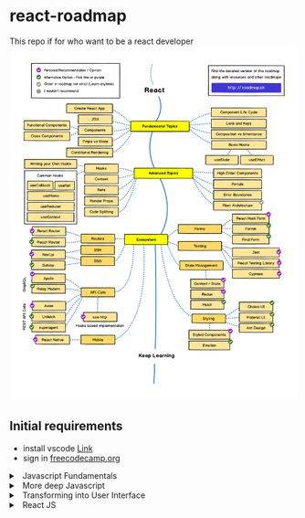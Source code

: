 # react-roadmap
This repo if for who want to be a react developer
![React Roadmap](img/frontend.png)


## Initial requirements
 - install vscode [Link](https://code.visualstudio.com/)
 - sign in [freecodecamp.org](https://www.freecodecamp.org/learn/)


<details>
<summary>
<a class="btnfire small stroke"><em class="fas fa-chevron-circle-down"></em>&nbsp;&nbsp;Javascript Fundamentals</a>    
</summary>

### 🔰 Introduction
 - [An Introduction to JavaScript](https://javascript.info/intro)
 - [Developer console](https://javascript.info/devtools)
 - [Hello world](https://javascript.info/hello-world)


### 🔰 JavaScript Fundamentals
 - [Variables](https://javascript.info/variables)
 - [Data types](https://javascript.info/types)
 - [Interaction: alert, prompt, confirm](https://javascript.info/alert-prompt-confirm)
 - [Basic operators, maths](https://javascript.info/operators)
 - [Comparisons](https://javascript.info/comparison)
 - **[Homework](javascript/homework/javascript_fundamentals.md)**


### 🔰 Operators
 - [Conditional branching: if, '?'](https://javascript.info/ifelse)
 - [Logical operators](https://javascript.info/logical-operators)
 - [Nullish coalescing operator '??'](https://javascript.info/nullish-coalescing-operator)
 - [Loops: while and for](https://javascript.info/while-for)
 - [The "switch" statement](https://javascript.info/switch)
  - **[Homework](javascript/homework/operators.md)**


### 🔰 Data types
 - [Primitives](https://javascript.info/primitives-methods)
 - [Numbers](https://javascript.info/number)
 - [Strings](https://javascript.info/string)
 - [Arrays](https://javascript.info/array)
 - [Array methods](https://javascript.info/array-methods)
 - [Destructuring methods](https://javascript.info/destructuring-assignment)

### 🔰 Functions
 - [Functions](https://javascript.info/function-basics)
 - [Function expressions](https://javascript.info/function-expressions)
 - [Arrow functions, the basics](https://javascript.info/arrow-functions-basics)
 - [The "new Function" syntax](https://javascript.info/new-function)
 - [Decorators and forwarding, call/apply](https://javascript.info/call-apply-decorators)
 - [Function binding](https://javascript.info/bind)
 - **[Homework](javascript/homework/functions.md)**


### 🔰 Objects
 - [Objects](https://javascript.info/object)
 - [Primitives](https://javascript.info/primitives-methods)
 - [Reference Type](https://javascript.info/reference-type)
 - [Object references and copying](https://javascript.info/object-copy)
 - [Object keys](https://javascript.info/keys-values-entries)
 - [Garbage collection](https://javascript.info/garbage-collection)
 - [Object methods, "this"](https://javascript.info/object-methods)
 - [Constructor, operator "new"](https://javascript.info/constructor-new)
 - [Optional chaining '?'](https://javascript.info/optional-chaining)
 - [JSON](https://javascript.info/json)
 - 
 - **[Homework](javascript/homework/objects.md)**

### 🔰 Additional topics part one
 - [Rest parameters and spread syntax](https://javascript.info/rest-parameters-spread)
 - [Data time](https://javascript.info/date)
 - [Variable scope, closure](https://javascript.info/closure)
 - [Global object](https://javascript.info/global-object)
 - [Scheduling: setTimeout and setInterval](https://javascript.info/settimeout-setinterval)
 - [Arrow functions revisited](https://javascript.info/arrow-functions)


</details>

<details>
<summary>
<a class="btnfire small stroke"><em class="fas fa-chevron-circle-down"></em>&nbsp;&nbsp;More deep Javascript </a>    
</summary>


### 🔰 Class 
 - [Class basic syntax](https://javascript.info/class)
 - [Class inheritance](https://javascript.info/class-inheritance)
 - [Static properties and methods](https://javascript.info/static-properties-methods)
 - [Private and protected properties and methods](https://javascript.info/private-protected-properties-methods)
 - [Extending built-in classes](https://javascript.info/extend-natives)


### 🔰 Additional topics part two
 - [Error handling, "try...catch"](https://javascript.info/try-catch)
 - [Custom errors, extending Error](https://javascript.info/custom-errors)
 - [Modules, introduction](https://javascript.info/modules-intro)
 - [Export and Import](https://javascript.info/import-export)
 - [Dynamic imports](https://javascript.info/modules-dynamic-imports)
 - [Mixins](https://javascript.info/mixins)


### 🔰 Promise async/await
 - [Introduction: callbacks](https://javascript.info/callbacks)
 - [Promise](https://javascript.info/promise-basics)
 - [Promises chaining](https://javascript.info/promise-chaining)
 - [Error handling with promises](https://javascript.info/promise-error-handling)
 - [Async/await](https://javascript.info/async-await)
 - [Generators](https://javascript.info/generators)
 - [Async iteration and generators](https://javascript.info/async-iterators-generators)


### 🔰 Network requests
 - [Fetch](https://javascript.info/fetch)
 - [FormData](https://javascript.info/formdata)
 - [Fetch progress](https://javascript.info/fetch-progress)

</details>



<details>

<summary>
<a class="btnfire small stroke"><em class="fas fa-chevron-circle-down"></em>&nbsp;&nbsp;Transforming into User Interface </a>    
</summary>

### 🔰 DOM
 - [Browser environment, specs](https://javascript.info/browser-environment)
 - [DOM tree](https://javascript.info/dom-nodes)
 - [Walking the DOM](https://javascript.info/dom-navigation)
 - [Searching: getElement*, querySelector*](https://javascript.info/searching-elements-dom)
 - [Node properties: type, tag and contents](https://javascript.info/basic-dom-node-properties)
 - [Attributes and properties  ](https://javascript.info/dom-attributes-and-properties)
 - [Modifying the document](https://javascript.info/modifying-document)
 - [Styles and classes](https://javascript.info/styles-and-classes)
 - [Element size and scrolling](https://javascript.info/size-and-scroll)
 - [https://javascript.info/size-and-scroll-window](Window sizes and scrolling)
 - [Coordinates](https://javascript.info/coordinates)

### 🔰 Introduction to Events
 - [Introduction to browser events](https://javascript.info/introduction-browser-events)
 - [Bubbling and capturing](https://javascript.info/bubbling-and-capturing)
 - [Event delegation](https://javascript.info/event-delegation)
 - [Browser default actions](https://javascript.info/default-browser-action)
 - [Dispatching custom events](https://javascript.info/dispatch-events)

### 🔰 Introduction to Events


</details>

<details>

<summary>
<a class="btnfire small stroke"><em class="fas fa-chevron-circle-down"></em>&nbsp;&nbsp;React JS</a>    
</summary>

### 🔰 Main Concepts
- [Hello World](https://reactjs.org/docs/hello-world.html)
- [Introducing JSX](https://reactjs.org/docs/introducing-jsx.html)
- [Rendering Elements](https://reactjs.org/docs/rendering-elements.html)
- [Components and Props](https://reactjs.org/docs/components-and-props.html)
- [State and Lifecycle](https://reactjs.org/docs/state-and-lifecycle.html)
- [ Handling Events](https://reactjs.org/docs/handling-events.html)
- [Conditional Rendering](https://reactjs.org/docs/conditional-rendering.html)
- [Lists and Keys](https://reactjs.org/docs/lists-and-keys.html)
- [Forms](https://reactjs.org/docs/forms.html)
- [Lifting State Up](https://reactjs.org/docs/lifting-state-up.html)
- [Composition vs Inheritance](https://reactjs.org/docs/lifting-state-up.html)
- [Thinking In React](https://reactjs.org/docs/thinking-in-react.html)

### 🔰 ADVANCED GUIDES
- [Accessibility](https://reactjs.org/docs/accessibility.html)
- [Code-Splitting](https://reactjs.org/docs/code-splitting.html)
- [Context](https://reactjs.org/docs/context.html)
- [Error Boundaries](https://reactjs.org/docs/error-boundaries.html)
- [Forwarding Refs](https://reactjs.org/docs/forwarding-refs.html)
- [Fragments](https://reactjs.org/docs/fragments.html)
- [Higher-Order Components](https://reactjs.org/docs/higher-order-components.html)
- [Integrating with Other Libraries](https://reactjs.org/docs/integrating-with-other-libraries.html)
- [JSX In Depth](https://reactjs.org/docs/jsx-in-depth.html)
- [Optimizing Performance](https://reactjs.org/docs/optimizing-performance.html)
- [Portals](https://reactjs.org/docs/portals.html)
- [Profiler](https://reactjs.org/docs/profiler.html)
- [React Without ES6](https://reactjs.org/docs/react-without-es6.html)
- [React Without JSX](https://reactjs.org/docs/react-without-jsx.html)
- [Reconciliation](https://reactjs.org/docs/reconciliation.html)
- [Refs and the DOM](https://reactjs.org/docs/refs-and-the-dom.html)
- [Render Props](https://reactjs.org/docs/render-props.html)
- [Static Type Checking](https://reactjs.org/docs/static-type-checking.html)
- [Strict Mode](https://reactjs.org/docs/strict-mode.html)
- [Typechecking With PropTypes](https://reactjs.org/docs/typechecking-with-proptypes.html)
- [Uncontrolled Components](https://reactjs.org/docs/uncontrolled-components.html)
- [Web Components](https://reactjs.org/docs/web-components.html)
- []
  

 ### 🔰 API REFERENCE
- [React](https://reactjs.org/docs/react-api.html)
- [React.Component](https://reactjs.org/docs/react-component.html)
- [ReactDOM](https://reactjs.org/docs/react-dom.html)
- [ReactDOMServer](https://reactjs.org/docs/react-dom-server.html)
- [DOM Elements](https://reactjs.org/docs/dom-elements.html)
- [SyntheticEvent](https://reactjs.org/docs/events.html)
- [Test Utilities](https://reactjs.org/docs/test-utils.html)
- [Test Renderer](https://reactjs.org/docs/test-renderer.html)
- [JS Environment Requirements](https://reactjs.org/docs/javascript-environment-requirements.html)
- [Glossaryhttps://reactjs.org/docs/glossary.html]

### 🔰 HOOKS
- [Introducing Hooks](https://reactjs.org/docs/hooks-intro.html)
- [Hooks at a Glance](https://reactjs.org/docs/hooks-overview.html)
- [Using the State Hook](https://reactjs.org/docs/hooks-state.html)
- [Using the Effect Hook](https://reactjs.org/docs/hooks-effect.html)
- [Rules of Hooks](https://reactjs.org/docs/hooks-rules.html)
- [Building Your Own Hooks](https://reactjs.org/docs/hooks-custom.html)
- [Hooks API Reference](https://reactjs.org/docs/hooks-reference.html)
- [ Hooks FAQ](https://reactjs.org/docs/hooks-faq.html)
</details>